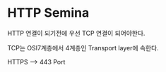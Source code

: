 # HTTP Semina

HTTP 연결이 되기전에 우선 TCP 연결이 되어야한다.

TCP는 OSI7계층에서 4계층인 Transport layer에 속한다.

HTTPS --&gt; 443 Port

